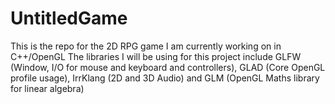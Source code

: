 # UntitledGame
This is the repo for the 2D RPG game I am currently working on in C++/OpenGL
The libraries I will be using for this project include GLFW (Window, I/O for mouse and keyboard and controllers), GLAD (Core OpenGL profile usage), IrrKlang (2D and 3D Audio) and GLM (OpenGL Maths library for linear algebra)
